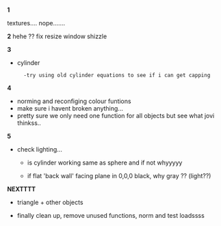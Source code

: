 

**1**

textures....
nope.......


**2**
hehe
??
fix resize window shizzle


**3**
- cylinder

		-try using old cylinder equations to see if i can get capping

**4**
- norming and reconfiging colour funtions
- make sure i havent broken anything...
- pretty sure we only need one function for all objects but see what jovi thinkss..


**5**
- check lighting...

	- is cylinder working same as sphere and if not whyyyyy

	- if flat 'back wall' facing plane in 0,0,0 black, why gray ?? (light??)



**NEXTTTT**

- triangle + other objects

- finally clean up, remove unused functions, norm and test loadssss


